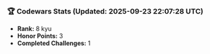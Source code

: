 ### 🏆 Codewars Stats (Updated: 2025-09-23 22:07:28 UTC)

- **Rank:** 8 kyu
- **Honor Points:** 3
- **Completed Challenges:** 1
